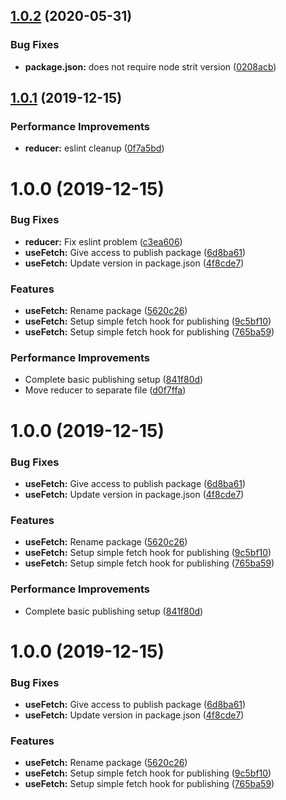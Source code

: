 ## [1.0.2](https://github.com/Wadowski/react-hook-use-fetch/compare/v1.0.1...v1.0.2) (2020-05-31)


### Bug Fixes

* **package.json:** does not require node strit version ([0208acb](https://github.com/Wadowski/react-hook-use-fetch/commit/0208acb42dc8c5f410b1d2122c0329fad495a2ca))

## [1.0.1](https://github.com/Wadowski/react-hook-use-fetch/compare/v1.0.0...v1.0.1) (2019-12-15)


### Performance Improvements

* **reducer:** eslint cleanup ([0f7a5bd](https://github.com/Wadowski/react-hook-use-fetch/commit/0f7a5bdfa73ce89349dd52ed4ee23c086baa2001))

# 1.0.0 (2019-12-15)


### Bug Fixes

* **reducer:** Fix eslint problem ([c3ea606](https://github.com/Wadowski/react-hook-use-fetch/commit/c3ea60619a3157219120235c45175d4e93734242))
* **useFetch:** Give access to publish package ([6d8ba61](https://github.com/Wadowski/react-hook-use-fetch/commit/6d8ba61983b4fe38f5267d491100a3aed22f8fc7))
* **useFetch:** Update version in package.json ([4f8cde7](https://github.com/Wadowski/react-hook-use-fetch/commit/4f8cde76fa88efbd873e713cfbb31e88f7e08a65))


### Features

* **useFetch:** Rename package ([5620c26](https://github.com/Wadowski/react-hook-use-fetch/commit/5620c26b2a514d42325e170b2cea5b90154e7752))
* **useFetch:** Setup simple fetch hook for publishing ([9c5bf10](https://github.com/Wadowski/react-hook-use-fetch/commit/9c5bf1002c3903c8254c2aedf42fffbcbf32760e))
* **useFetch:** Setup simple fetch hook for publishing ([765ba59](https://github.com/Wadowski/react-hook-use-fetch/commit/765ba595eb2cc7cb080628f26a3b371c99995252))


### Performance Improvements

* Complete basic publishing setup ([841f80d](https://github.com/Wadowski/react-hook-use-fetch/commit/841f80d4ec1d7ba8ae6931acd2823d9f43b8e5b1))
* Move reducer to separate file ([d0f7ffa](https://github.com/Wadowski/react-hook-use-fetch/commit/d0f7ffada8e5d45d96bae6208f031da00e5b1d89))

# 1.0.0 (2019-12-15)


### Bug Fixes

* **useFetch:** Give access to publish package ([6d8ba61](https://github.com/Wadowski/react-hook-use-fetch/commit/6d8ba61983b4fe38f5267d491100a3aed22f8fc7))
* **useFetch:** Update version in package.json ([4f8cde7](https://github.com/Wadowski/react-hook-use-fetch/commit/4f8cde76fa88efbd873e713cfbb31e88f7e08a65))


### Features

* **useFetch:** Rename package ([5620c26](https://github.com/Wadowski/react-hook-use-fetch/commit/5620c26b2a514d42325e170b2cea5b90154e7752))
* **useFetch:** Setup simple fetch hook for publishing ([9c5bf10](https://github.com/Wadowski/react-hook-use-fetch/commit/9c5bf1002c3903c8254c2aedf42fffbcbf32760e))
* **useFetch:** Setup simple fetch hook for publishing ([765ba59](https://github.com/Wadowski/react-hook-use-fetch/commit/765ba595eb2cc7cb080628f26a3b371c99995252))


### Performance Improvements

* Complete basic publishing setup ([841f80d](https://github.com/Wadowski/react-hook-use-fetch/commit/841f80d4ec1d7ba8ae6931acd2823d9f43b8e5b1))

# 1.0.0 (2019-12-15)


### Bug Fixes

* **useFetch:** Give access to publish package ([6d8ba61](https://github.com/Wadowski/react-hook-use-fetch/commit/6d8ba61983b4fe38f5267d491100a3aed22f8fc7))
* **useFetch:** Update version in package.json ([4f8cde7](https://github.com/Wadowski/react-hook-use-fetch/commit/4f8cde76fa88efbd873e713cfbb31e88f7e08a65))


### Features

* **useFetch:** Rename package ([5620c26](https://github.com/Wadowski/react-hook-use-fetch/commit/5620c26b2a514d42325e170b2cea5b90154e7752))
* **useFetch:** Setup simple fetch hook for publishing ([9c5bf10](https://github.com/Wadowski/react-hook-use-fetch/commit/9c5bf1002c3903c8254c2aedf42fffbcbf32760e))
* **useFetch:** Setup simple fetch hook for publishing ([765ba59](https://github.com/Wadowski/react-hook-use-fetch/commit/765ba595eb2cc7cb080628f26a3b371c99995252))
